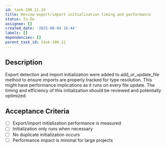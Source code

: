 ```yaml
---
id: task-100.11.16
title: Review export/import initialization timing and performance
status: To Do
assignee: []
created_date: '2025-08-04 16:44'
labels: []
dependencies: []
parent_task_id: task-100.11
---
```


## Description

Export detection and import initialization were added to add_or_update_file method to ensure imports are properly tracked for type resolution. This might have performance implications as it runs on every file update. The timing and efficiency of this initialization should be reviewed and potentially optimized.

## Acceptance Criteria

- [ ] Export/import initialization performance is measured
- [ ] Initialization only runs when necessary
- [ ] No duplicate initialization occurs
- [ ] Performance impact is minimal for large projects
